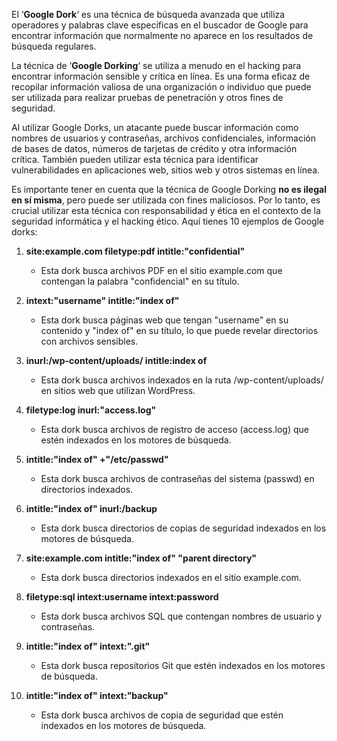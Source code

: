 
El ‘**Google Dork**‘ es una técnica de búsqueda avanzada que utiliza operadores y palabras clave específicas en el buscador de Google para encontrar información que normalmente no aparece en los resultados de búsqueda regulares.

La técnica de ‘**Google Dorking**‘ se utiliza a menudo en el hacking para encontrar información sensible y crítica en línea. Es una forma eficaz de recopilar información valiosa de una organización o individuo que puede ser utilizada para realizar pruebas de penetración y otros fines de seguridad.

Al utilizar Google Dorks, un atacante puede buscar información como nombres de usuarios y contraseñas, archivos confidenciales, información de bases de datos, números de tarjetas de crédito y otra información crítica. También pueden utilizar esta técnica para identificar vulnerabilidades en aplicaciones web, sitios web y otros sistemas en línea.

Es importante tener en cuenta que la técnica de Google Dorking **no es ilegal en sí misma**, pero puede ser utilizada con fines maliciosos. Por lo tanto, es crucial utilizar esta técnica con responsabilidad y ética en el contexto de la seguridad informática y el hacking ético.
Aquí tienes 10 ejemplos de Google dorks:

1. **site:example.com filetype:pdf intitle:"confidential"**
    
    - Esta dork busca archivos PDF en el sitio example.com que contengan la palabra "confidencial" en su título.
2. **intext:"username" intitle:"index of"**
    
    - Esta dork busca páginas web que tengan "username" en su contenido y "index of" en su título, lo que puede revelar directorios con archivos sensibles.
3. **inurl:/wp-content/uploads/ intitle:index of**
    
    - Esta dork busca archivos indexados en la ruta /wp-content/uploads/ en sitios web que utilizan WordPress.
4. **filetype:log inurl:"access.log"**
    
    - Esta dork busca archivos de registro de acceso (access.log) que estén indexados en los motores de búsqueda.
5. **intitle:"index of" +"/etc/passwd"**
    
    - Esta dork busca archivos de contraseñas del sistema (passwd) en directorios indexados.
6. **intitle:"index of" inurl:/backup**
    
    - Esta dork busca directorios de copias de seguridad indexados en los motores de búsqueda.
7. **site:example.com intitle:"index of" "parent directory"**
    
    - Esta dork busca directorios indexados en el sitio example.com.
8. **filetype:sql intext:username intext:password**
    
    - Esta dork busca archivos SQL que contengan nombres de usuario y contraseñas.
9. **intitle:"index of" intext:".git"**
    
    - Esta dork busca repositorios Git que estén indexados en los motores de búsqueda.
10. **intitle:"index of" intext:"backup"**
    
    - Esta dork busca archivos de copia de seguridad que estén indexados en los motores de búsqueda.